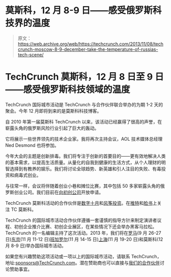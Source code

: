 # 莫斯科，12 月 8-9 日——感受俄罗斯科技界的温度

> 原文：<https://web.archive.org/web/https://techcrunch.com/2013/11/08/techcrunch-moscow-8-9-december-take-the-temperature-of-russias-tech-scene/>

# TechCrunch 莫斯科，12 月 8 日至 9 日——感受俄罗斯科技领域的温度

TechCrunch 国际城市活动是 TechCrunch 与合作伙伴联合举办的为期 1-2 天的聚会。今年 12 月即将到来的是莫斯科科技博客。

自 2010 年第一届莫斯科 TechCrunch 以来，该活动已经赢得了很高的声誉，在崭露头角的俄罗斯风险行业引起了巨大的轰动。

它将展示一些世界领先的技术企业家。我将再次主持会议，AOL 技术媒体总经理 Ned Desmond 也将参加。

今年大会的主题是创新排毒。我们将专注于创新的首要目的——更有效地解决人类的基本需求，以提高生活质量。从量化的自我到健康的生活方式，从个人理财的明智选择到有教养的娱乐。我们将讨论全球趋势、新英雄和引人注目的失败、有毒投资和病毒式创业。

与往常一样，会议将伴随着创业小巷和摊位比赛，其中包括 50 多家崭露头角的俄罗斯创业公司。我们目前在[向初创公司](https://web.archive.org/web/20221007192538/http://tc.digitaloctober.com/startups)开放申请。

TechCrunch 莫斯科活动的合作伙伴是[数字十月](https://web.archive.org/web/20221007192538/http://digitaloctober.ru/en/)和[风筝投资](https://web.archive.org/web/20221007192538/http://www.kiteventures.com/)。在[推特](https://web.archive.org/web/20221007192538/https://twitter.com/tcmoscow)和[脸书](https://web.archive.org/web/20221007192538/https://www.facebook.com/tcmoscow)上关注 TC 莫斯科。

TechCrunch 的国际城市活动合作伙伴遵循一套谨慎的指导方针来制定演讲者议程、初创企业推介比赛、初创企业展区，在某些情况下还会举办黑客马拉松。TechCrunch 的一名编辑主持了这次活动。2013 年，我们将在[罗马](www.beta.techcrunch.com/events/techrunch-rome/)(9 月 26-27 日)[东京](https://web.archive.org/web/20221007192538/https://beta.techcrunch.com/events/techcrunch-tokyo/)(11 月 11-12 日)[班加罗尔](https://web.archive.org/web/20221007192538/https://beta.techcrunch.com/events/techcrunch-bangalore/)(11 月 14-15 日)[上海](https://web.archive.org/web/20221007192538/https://beta.techcrunch.com/events/techcrunch-shanghai/)(11 月 19-20 日)和莫斯科(12 月 8-9 日)举办国际城市活动。

如果您有兴趣赞助这项活动或一项以上的国际城市活动，请联系 TechCrunch，地址:[sponsors@TechCrunch.com](https://web.archive.org/web/20221007192538/mailto:sponsors@TechCrunch.com)。潜在赞助商也可以直接与[我们的合作伙伴](https://web.archive.org/web/20221007192538/mailto:drepin@gmail.com)讨论赞助事宜。